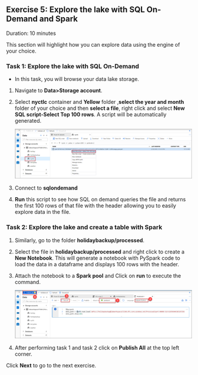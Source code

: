 ## Exercise 5: Explore the lake with SQL On-Demand and Spark

Duration: 10 minutes

This section will highlight how you can explore data using the engine of your choice.
   
### Task 1: Explore the lake with SQL On-Demand
   
- In this task, you will browse your data lake storage.
   
1. Navigate to **Data>Storage account**.

2. Select **nyctlc** container and **Yellow** folder ,**select the year and month** folder of your choice and then **select a file**, right click and select **New SQL script-Select Top 100 rows**. A script will be automatically generated. 

   ![yellow sql](images/sql.png)
   
3. Connect to **sqlondemand**

4. **Run** this script to see how SQL on demand queries the file and returns the first 100 rows of that file with the header allowing you to easily explore data in the file.

### Task 2: Explore the lake and create a table with Spark

1. Similarly, go to the folder **holidaybackup/processed**. 

2. Select the file in **holidaybackup/processed** and right click to create a **New Notebook**. This will generate a notebook with PySpark code to load the data in a dataframe and displays 100 rows with the header. 

3. Attach the notebook to a **Spark pool** and Click on **run** to execute the command.

   ![holiday backup](images/043.png)
   
4.  After performing task 1 and task 2 click on **Publish All** at the top left corner.

   Click **Next** to go to the next exercise.
